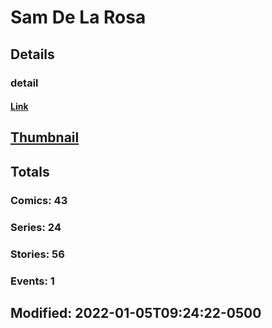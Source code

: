 # Sam De La Rosa 
## Details
### detail
#### [Link](http://marvel.com/comics/creators/13166/sam_de_la_rosa?utm_campaign=apiRef&utm_source=225578a89fc76f3d20fbffda5d17a88d)
## [Thumbnail](http://i.annihil.us/u/prod/marvel/i/mg/b/40/image_not_available.jpg)
## Totals
### Comics: 43
### Series: 24
### Stories: 56
### Events: 1
## Modified: 2022-01-05T09:24:22-0500
